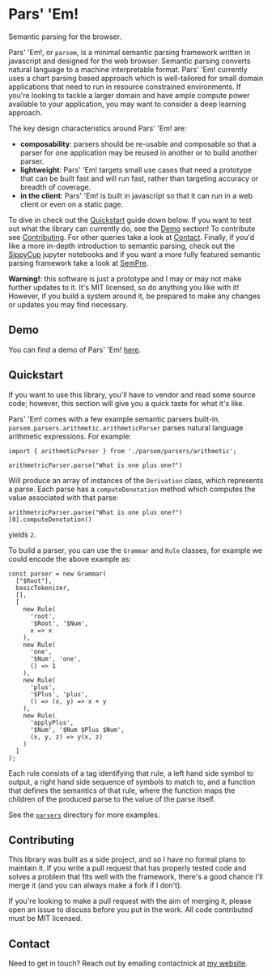 Pars' 'Em!
==========
Semantic parsing for the browser.

Pars' 'Em!, or `parsem`, is a minimal semantic parsing framework written
in javascript and designed for the web browser. Semantic parsing
converts natural language to a machine interpretable format. Pars' 'Em!
currently uses a chart parsing based approach which is well-tailored for
small domain applications that need to run in resource constrained
environments. If you're looking to tackle a larger domain and have ample
compute power available to your application, you may want to consider
a deep learning approach.

The key design characteristics around Pars' 'Em! are:

  - **composability**: parsers should be re-usable and composable so that a
    parser for one application may be reused in another or to build another
    parser.
  - **lightweight**: Pars' 'Em! targets small use cases that need a prototype
    that can be built fast and will run fast, rather than targeting
    accuracy or breadth of coverage.
  - **in the client**: Pars' 'Em! is built in javascript so that it can
    run in a web client or even on a static page.

To dive in check out the [Quickstart](#quickstart) guide down below. If
you want to test out what the library can currently do, see
the [Demo](#demo) section! To contribute
see [Contributing](#contributing).  For other queries take a look
at [Contact](#contact). Finally, if you'd like a more in-depth
introduction to semantic parsing, check out the [SippyCup][sippycup]
jupyter notebooks and if you want a more fully featured semantic parsing
framework take a look at [SemPre][sempre].

**Warning!**: this software is just a prototype and I may or may not
make further updates to it. It's MIT licensed, so do anything you like
with it! However, if you build a system around it, be prepared to make
any changes or updates you may find necessary.


Demo
----
You can find a demo of Pars' 'Em! [here][demo-link].


Quickstart
----------
If you want to use this library, you'll have to vendor and read some
source code; however, this section will give you a quick taste for what
it's like.

Pars' 'Em! comes with a few example semantic parsers
built-in. `parsem.parsers.arithmetic.arithmeticParser` parses natural
language arithmetic expressions. For example:

```
import { arithmeticParser } from './parsem/parsers/arithmetic';

arithmetricParser.parse("What is one plus one?")
```

Will produce an array of instances of the `Derivation` class, which
represents a parse. Each parse has a `computeDenotation` method which
computes the value associated with that parse:

```
arithmetricParser.parse("What is one plus one?")[0].computeDenotation()
```

yields `2`.

To build a parser, you can use the `Grammar` and `Rule` classes, for
example we could encode the above example as:

```
const parser = new Grammar(
  ["$Root"],
  basicTokenizer,
  [],
  [
    new Rule(
      'root',
      '$Root', '$Num',
      x => x
    ),
    new Rule(
      'one',
      '$Num', 'one',
      () => 1
    ),
    new Rule(
      'plus',
      '$Plus', 'plus',
      () => (x, y) => x + y
    ),
    new Rule(
      'applyPlus',
      '$Num', '$Num $Plus $Num',
      (x, y, z) => y(x, z)
    )
  ]
);
```

Each rule consists of a tag identifying that rule, a left hand side
symbol to output, a right hand side sequence of symbols to match to, and
a function that defines the semantics of that rule, where the function
maps the children of the produced parse to the value of the parse itself.

See the [`parsers`][parsers-dir] directory for more examples.


Contributing
------------
This library was built as a side project, and so I have no formal plans
to maintain it. If you write a pull request that has properly tested
code and solves a problem that fits well with the framework, there's a
good chance I'll merge it (and you can always make a fork if I don't).

If you're looking to make a pull request with the aim of merging it,
please open an issue to discuss before you put in the work. All code
contributed must be MIT licensed.


Contact
-------
Need to get in touch? Reach out by emailing contactnick
at [my website][my-website].


[sempre]: https://github.com/percyliang/sempre
[sippycup]: https://github.com/wcmac/sippycup
[demo-link]: http://nicholaslourie.com/parsem/
[parsers-dir]: ./parsem/parsers/
[my-website]: http://nicholaslourie.com/
